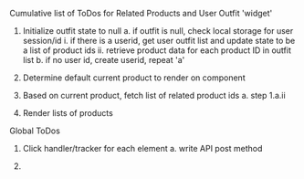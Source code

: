 Cumulative list of ToDos for Related Products and User Outfit 'widget'

1.  Initialize outfit state to null
  a. if outfit is null, check local storage for user session/id
    i. if there is a userid, get user outfit list and update state to be a list of product ids
    ii. retrieve product data for each product ID in outfit list
  b. if no user id, create userid, repeat 'a'

2. Determine default current product to render on component

3. Based on current product, fetch list of related product ids
  a. step 1.a.ii

4. Render lists of products



Global ToDos

1. Click handler/tracker for each element
  a. write API post method

2. 